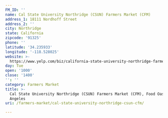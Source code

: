 ```yaml
---
FM_ID: ''
name: Cal State University Northridge (CSUN) Farmers Market (CFM)
address_1: 18111 Nordhoff Street
address_2: ''
city: Northridge
state: California
zipcode: '91325'
phone: ''
latitude: '34.235933'
longitude: '-118.528025'
website: >-
  https://www.yelp.com/biz/california-state-university-northridge-farmers-market-northridge
day: Tue
open: '1000'
close: '1400'
'': ''
category: Farmers Market
title: >-
  Cal State University Northridge (CSUN) Farmers Market (CFM), Food Oasis Los
  Angeles
uri: /farmers-market/cal-state-university-northridge-csun-cfm/

---
```

